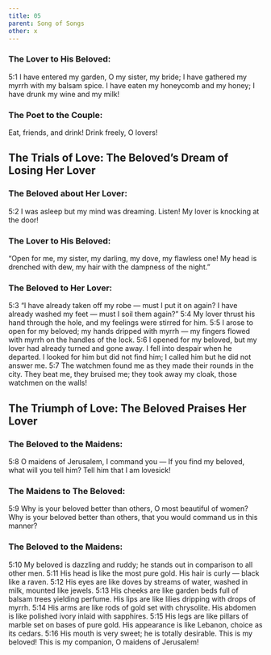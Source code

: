 ```yaml
---
title: 05
parent: Song of Songs
other: x
---
```


### The Lover to His Beloved:

<a name="5:1">5:1</a> I have entered my garden, O my sister, my bride;
I have gathered my myrrh with my balsam spice.
I have eaten my honeycomb and my honey;
I have drunk my wine and my milk!

### The Poet to the Couple:

Eat, friends, and drink!
Drink freely, O lovers!

## The Trials of Love: The Beloved’s Dream of Losing Her Lover

### The Beloved about Her Lover:

<a name="5:2">5:2</a> I was asleep but my mind was dreaming.
Listen! My lover is knocking at the door!

### The Lover to His Beloved:

“Open for me, my sister, my darling,
my dove, my flawless one!
My head is drenched with dew,
my hair with the dampness of the night.”

### The Beloved to Her Lover:

<a name="5:3">5:3</a> “I have already taken off my robe — must I put it on again?
I have already washed my feet — must I soil them again?”
<a name="5:4">5:4</a> My lover thrust his hand through the hole,
and my feelings were stirred for him.
<a name="5:5">5:5</a> I arose to open for my beloved;
my hands dripped with myrrh — 
my fingers flowed with myrrh
on the handles of the lock.
<a name="5:6">5:6</a> I opened for my beloved,
but my lover had already turned and gone away.
I fell into despair when he departed.
I looked for him but did not find him;
I called him but he did not answer me.
<a name="5:7">5:7</a> The watchmen found me as they made their rounds in the city.
They beat me, they bruised me;
they took away my cloak, those watchmen on the walls!

## The Triumph of Love: The Beloved Praises Her Lover

### The Beloved to the Maidens:

<a name="5:8">5:8</a> O maidens of Jerusalem, I command you — 
If you find my beloved, what will you tell him?
Tell him that I am lovesick!

### The Maidens to The Beloved:

<a name="5:9">5:9</a> Why is your beloved better than others,
O most beautiful of women?
Why is your beloved better than others,
that you would command us in this manner?

### The Beloved to the Maidens:

<a name="5:10">5:10</a> My beloved is dazzling and ruddy;
he stands out in comparison to all other men.
<a name="5:11">5:11</a> His head is like the most pure gold.
His hair is curly — black like a raven.
<a name="5:12">5:12</a> His eyes are like doves by streams of water,
washed in milk, mounted like jewels.
<a name="5:13">5:13</a> His cheeks are like garden beds full of balsam trees yielding perfume.
His lips are like lilies dripping with drops of myrrh.
<a name="5:14">5:14</a> His arms are like rods of gold set with chrysolite.
His abdomen is like polished ivory inlaid with sapphires.
<a name="5:15">5:15</a> His legs are like pillars of marble set on bases of pure gold.
His appearance is like Lebanon, choice as its cedars.
<a name="5:16">5:16</a> His mouth is very sweet;
he is totally desirable.
This is my beloved!
This is my companion, O maidens of Jerusalem!
